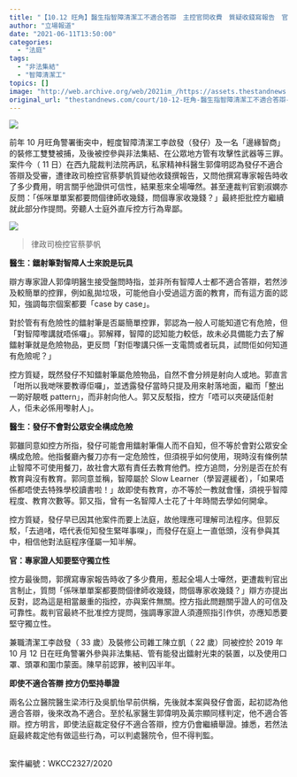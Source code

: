 ```yaml
---
title: "【10.12 旺角】醫生指智障清潔工不適合答辯　主控官問收費　質疑收錢寫報告　官制止不准提問"
author: "立場報道"
date: "2021-06-11T13:50:00"
categories:
  - "法庭"
tags:
  - "非法集結"
  - "智障清潔工"
topics: []
image: "http://web.archive.org/web/2021im_/https://assets.thestandnews.com/media/photos/doctor-08_z5xg6.png"
original_url: "thestandnews.com/court/10-12-旺角-醫生指智障清潔工不適合答辯-主控官問收費-質疑收錢寫報告-官制止不准提問"
---
```

![](http://web.archive.org/web/2021im_/https://assets.thestandnews.com/media/photos/doctor-08_z5xg6.png)

前年 10 月旺角警署衝突中，輕度智障清潔工李啟發（發仔）及一名「邊緣智商」的裝修工雙雙被捕，及後被控參與非法集結、在公眾地方管有攻擊性武器等三罪。案件今（ 11 日）在西九龍裁判法院再訊，私家精神科醫生郭偉明認為發仔不適合答辯及受審，遭律政司檢控官蔡夢帆質疑他收錢撰報告，又問他撰寫專家報告時收了多少費用，明言關乎他證供可信性，結果惹來全場嘩然。甚至連裁判官劉淑嫻亦反問：「係咪單單案都要問個律師收幾錢，問個專家收幾錢？」最終拒批控方繼續就此部分作提問。旁聽人士庭外直斥控方行為卑鄙。

![](http://web.archive.org/web/2021im_/https://assets.thestandnews.com/media/photos/191436475_10165917570155019_4039575437647912462_n20copy_ltBZ3.png)
> 律政司檢控官蔡夢帆

**醫生：鐳射筆對智障人士來說是玩具**

辯方專家證人郭偉明醫生接受盤問時指，並非所有智障人士都不適合答辯，若然涉及較簡單的控罪，例如亂拋垃圾，可能他自小受過這方面的教育，而有這方面的認知，強調每宗個案都要「case by case」。

對於管有有危險性的鐳射筆是否屬簡單控罪，郭認為一般人可能知道它有危險，但「對智障嚟講就唔係囉」。郭解釋，智障的認知能力較低，故未必具備能力去了解鐳射筆就是危險物品，更反問「對佢嚟講只係一支電筒或者玩具，試問佢如何知道有危險呢？」

控方質疑，既然發仔不知鐳射筆屬危險物品，自然不會分辨是射向人或地。郭直言「咁所以我哋咪要教導佢囉」，並透露發仔當時只提及用來射落地面，繼而「整出一啲好靚嘅 pattern」，而非射向他人。郭又反駁指，控方「唔可以夾硬話佢射人，佢未必係用嚟射人」。

**醫生：發仔不會對公眾安全構成危險**

郭雖同意如控方所指，發仔可能會用鐳射筆傷人而不自知，但不等於會對公眾安全構成危險。他指餐廳內餐刀亦有一定危險性，但須視乎如何使用，現時沒有條例禁止智障不可使用餐刀，故社會大眾有責任去教育他們。控方追問，分別是否在於有教育與沒有教育。郭同意並稱，智障屬於 Slow Learner（學習遲緩者），「如果唔係都唔使去特殊學校讀書啦！」故即使有教育，亦不等於一教就會懂，須視乎智障程度、教育次數等。郭又指，曾有一名智障人士花了十年時間去學如何開傘。

控方質疑，發仔早已因其他案件而要上法庭，故他理應可理解司法程序。但郭反駁，「去過啫，唔代表佢知發生緊咩事㗎」，而發仔在庭上一直低頭，沒有參與其中，相信他對法庭程序僅屬一知半解。

**官：專家證人知要堅守獨立性**

控方最後問，郭撰寫專家報告時收了多少費用，惹起全場人士嘩然，更遭裁判官出言制止，質問「係咪單單案都要問個律師收幾錢，問個專家收幾錢？」辯方亦提出反對，認為這是相當嚴重的指控，亦與案件無關。控方指此問題關乎證人的可信及可靠性。裁判官最終不批准控方提問，強調專家證人須遵照指引作供，亦應知悉要堅守獨立性。

兼職清潔工李啟發（ 33 歲）及裝修公司雜工陳立凱（ 22 歲）同被控於 2019 年 10 月 12 日在旺角警署外參與非法集結、管有能發出鐳射光束的裝置，以及使用口罩、頭罩和圍巾蒙面。陳早前認罪，被判囚半年。

**即使不適合答辯 控方仍堅持舉證**

兩名公立醫院醫生梁沛行及吳凱怡早前供稱，先後就本案與發仔會面，起初認為他適合答辯，後來改為不適合。至於私家醫生郭偉明及黃宗顯同樣判定，他不適合答辯。控方明言，即使法庭裁定發仔不適合答辯，控方仍會繼續舉證。據悉，若然法庭最終裁定他有做這些行為，可以判處醫院令，但不得判監。  
 

案件編號：WKCC2327/2020